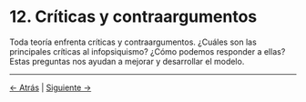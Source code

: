 # 12. Críticas y contraargumentos

Toda teoría enfrenta críticas y contraargumentos. ¿Cuáles son las principales críticas al infopsiquismo? ¿Cómo podemos responder a ellas? Estas preguntas nos ayudan a mejorar y desarrollar el modelo.

---
<div class="navigation-links">
<a href="11_Estudios_de_caso_y_aplicaciones_prácticas.md" class="nav-link prev-link">← Atrás</a> | <a href="13_Metodología_y_epistemología.md" class="nav-link next-link">Siguiente →</a>
</div>
